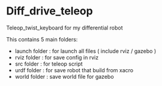# Diff_drive_teleop

Teleop_twist_keyboard for my differential robot

This contains 5 main folders:

* launch folder : for launch all files ( include rviz / gazebo )
* rviz folder : for save config in rviz
* src folder : for teleop script
* urdf folder : for save robot that build from xacro
* world folder : save world file for gazebo 


